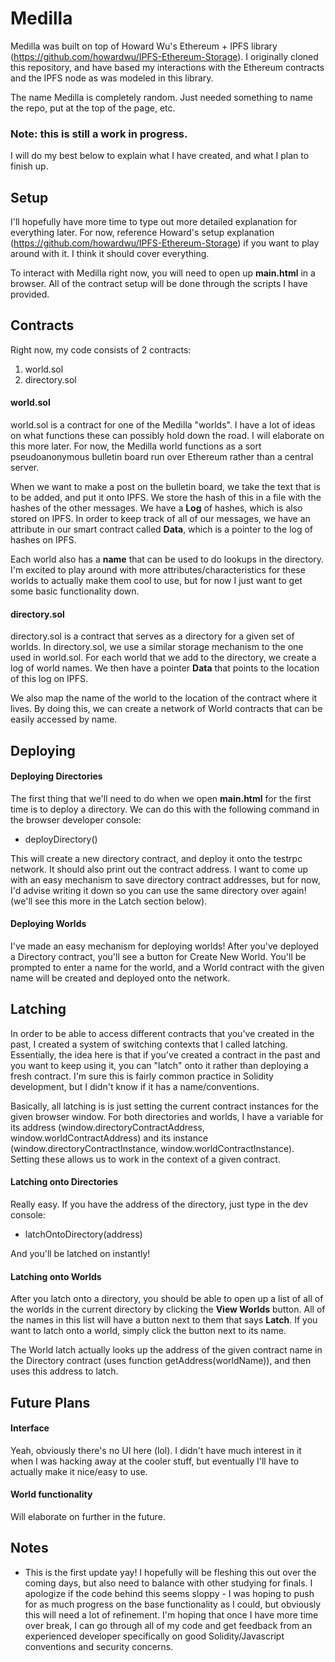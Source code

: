 # Medilla

Medilla was built on top of Howard Wu's Ethereum + IPFS library (https://github.com/howardwu/IPFS-Ethereum-Storage). I originally cloned this repository, and have based my interactions with the Ethereum contracts and the IPFS node as was modeled in this library.

The name Medilla is completely random. Just needed something to name the repo, put at the top of the page, etc.

### Note: this is still a work in progress.

I will do my best below to explain what I have created, and what I plan to finish up.

## Setup

I'll hopefully have more time to type out more detailed explanation for everything later. For now, reference Howard's setup explanation (https://github.com/howardwu/IPFS-Ethereum-Storage) if you want to play around with it. I think it should cover everything.

To interact with Medilla right now, you will need to open up <b>main.html</b> in a browser. All of the contract setup will be done through the scripts I have provided.

## Contracts

Right now, my code consists of 2 contracts:
1) world.sol
2) directory.sol


#### world.sol
world.sol is a contract for one of the Medilla "worlds". I have a lot of ideas on what functions these can possibly hold down the road. I will elaborate on this more later. For now, the Medilla world functions as a sort pseudoanonymous bulletin board run over Ethereum rather than a central server.

When we want to make a post on the bulletin board, we take the text that is to be added, and put it onto IPFS. We store the hash of this in a file with the hashes of the other messages. We have a <b>Log</b> of hashes, which is also stored on IPFS. In order to keep track of all of our messages, we have an attribute in our smart contract called <b>Data</b>, which is a pointer to the log of hashes on IPFS.

Each world also has a <b>name</b> that can be used to do lookups in the directory. I'm excited to play around with more attributes/characteristics for these worlds to actually make them cool to use, but for now I just want to get some basic functionality down.

#### directory.sol
directory.sol is a contract that serves as a directory for a given set of worlds. In directory.sol, we use a similar storage mechanism to the one used in world.sol. For each world that we add to the directory, we create a log of world names. We then have a pointer <b>Data</b> that points to the location of this log on IPFS.

We also map the name of the world to the location of the contract where it lives. By doing this, we can create a network of World contracts that can be easily accessed by name.

## Deploying

#### Deploying Directories
The first thing that we'll need to do when we open <b>main.html</b> for the first time is to deploy a directory. We can do this with the following command in the browser developer console:

- deployDirectory()

This will create a new directory contract, and deploy it onto the testrpc network. It should also print out the contract address. I want to come up with an easy mechanism to save directory contract addresses, but for now, I'd advise writing it down so you can use the same directory over again! (we'll see this more in the Latch section below).

#### Deploying Worlds
I've made an easy mechanism for deploying worlds! After you've deployed a Directory contract, you'll see a button for Create New World. You'll be prompted to enter a name for the world, and a World contract with the given name will be created and deployed onto the network.

## Latching

In order to be able to access different contracts that you've created in the past, I created a system of switching contexts that I called latching. Essentially, the idea here is that if you've created a contract in the past and you want to keep using it, you can "latch" onto it rather than deploying a fresh contract. I'm sure this is fairly common practice in Solidity development, but I didn't know if it has a name/conventions.

Basically, all latching is is just setting the current contract instances for the given browser window. For both directories and worlds, I have a variable for its address (window.directoryContractAddress, window.worldContractAddress) and its instance (window.directoryContractInstance, window.worldContractInstance). Setting these allows us to work in the context of a given contract.

#### Latching onto Directories

Really easy. If you have the address of the directory, just type in the dev console:

- latchOntoDirectory(address)

And you'll be latched on instantly!

#### Latching onto Worlds

After you latch onto a directory, you should be able to open up a list of all of the worlds in the current directory by clicking the <b>View Worlds</b> button. All of the names in this list will have a button next to them that says <b>Latch</b>. If you want to latch onto a world, simply click the button next to its name.

The World latch actually looks up the address of the given contract name in the Directory contract (uses function getAddress(worldName)), and then uses this address to latch.

## Future Plans

#### Interface

Yeah, obviously there's no UI here (lol). I didn't have much interest in it when I was hacking away at the cooler stuff, but eventually I'll have to actually make it nice/easy to use.

#### World functionality

Will elaborate on further in the future.

## Notes
- This is the first update yay! I hopefully will be fleshing this out over the coming days, but also need to balance with other studying for finals. I apologize if the code behind this seems sloppy - I was hoping to push for as much progress on the base functionality as I could, but obviously this will need a lot of refinement. I'm hoping that once I have more time over break, I can go through all of my code and get feedback from an experienced developer specifically on good Solidity/Javascript conventions and security concerns.